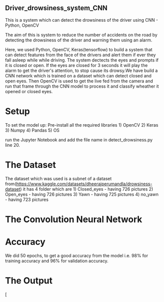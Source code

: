 ## Driver_drowsiness_system_CNN
This is a system which can detect the drowsiness of the driver using CNN - Python, OpenCV

The aim of this is system to reduce the number of accidents on the road by detecting the drowsiness of the driver and warning them using an alarm. 

Here, we used Python, OpenCV, Keras(tensorflow) to build a system that can detect features from the face of the drivers and alert them if ever they fall asleep while while driving. The system dectects the eyes and prompts if it is closed or open. If the eyes are closed for 3 seconds it will play the alarm to get the driver's attention, to stop cause its drowsy.We have build a CNN network which is trained on a dataset which can detect closed and open eyes. Then OpenCV is used to get the live fed from the camera and run that frame through the CNN model to process it and classify wheather it opened or closed eyes.

# Setup
To set the model up:
Pre-install all the required libraries 1) OpenCV
                                       2) Keras
                                       3) Numpy
                                       4) Pandas
                                       5) OS
                                       
run the Jupyter Notebook and add the file name in detect_drowsiness.py line 20.

# The Dataset
The dataset which was used is a subnet of a dataset from(https://www.kaggle.com/datasets/dheerajperumandla/drowsiness-dataset)
it has 4 folder which are 1) Closed_eyes - having 726 pictures
                          2) Open_eyes - having 726 pictures
                          3) Yawn - having 725 pictures
                          4) no_yawn - having 723 pictures

# The Convolution Neural Network

# Accuracy 
We did 50 epochs, to get a good accuracy from the model i.e. 98% for training accuracy and 96% for validation accuracy.

# The Output 

  [



